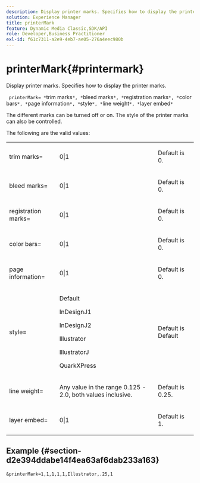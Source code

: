 ```yaml
---
description: Display printer marks. Specifies how to display the printer marks.
solution: Experience Manager
title: printerMark
feature: Dynamic Media Classic,SDK/API
role: Developer,Business Practitioner
exl-id: f61c7311-a2e9-4eb7-ae05-276a4eec980b
---
```

# printerMark{#printermark}

Display printer marks. Specifies how to display the printer marks.

 ` printerMark= *`trim marks`*, *`bleed marks`*, *`registration marks`*, *`color bars`*, *`page information`*, *`style`*, *`line weight`*, *`layer embed`*`

The different marks can be turned off or on. The style of the printer marks can also be controlled.

The following are the valid values:

<table id="simpletable_C84560940CAC46D8BE9D0EFEE5EBF323"> 
 <tr class="strow"> 
  <td class="stentry"> <p>trim marks= </p></td> 
  <td class="stentry"> <p>0|1 </p></td> 
  <td class="stentry"> <p>Default is 0. </p></td> 
 </tr> 
 <tr class="strow"> 
  <td class="stentry"> <p>bleed marks= </p></td> 
  <td class="stentry"> <p>0|1 </p></td> 
  <td class="stentry"> <p>Default is 0. </p></td> 
 </tr> 
 <tr class="strow"> 
  <td class="stentry"> <p>registration marks= </p></td> 
  <td class="stentry"> <p>0|1 </p></td> 
  <td class="stentry"> <p>Default is 0. </p></td> 
 </tr> 
 <tr class="strow"> 
  <td class="stentry"> <p>color bars= </p></td> 
  <td class="stentry"> <p>0|1 </p></td> 
  <td class="stentry"> <p>Default is 0. </p></td> 
 </tr> 
 <tr class="strow"> 
  <td class="stentry"> <p>page information= </p></td> 
  <td class="stentry"> <p>0|1 </p></td> 
  <td class="stentry"> <p>Default is 0. </p></td> 
 </tr> 
 <tr class="strow"> 
  <td class="stentry"> <p>style= </p></td> 
  <td class="stentry"> <p>Default </p> <p>InDesignJ1 </p> <p>InDesignJ2 </p> <p>Illustrator </p> <p>IllustratorJ </p> <p>QuarkXPress </p> </td> 
  <td class="stentry"> <p>Default is Default </p></td> 
 </tr> 
 <tr class="strow"> 
  <td class="stentry"> <p>line weight= </p></td> 
  <td class="stentry"> <p>Any value in the range 0.125 - 2.0, both values inclusive. </p></td> 
  <td class="stentry"> <p>Default is 0.25. </p></td> 
 </tr> 
 <tr class="strow"> 
  <td class="stentry"> <p>layer embed= </p></td> 
  <td class="stentry"> <p>0|1 </p></td> 
  <td class="stentry"> <p>Default is 1. </p></td> 
 </tr> 
</table>

## Example {#section-d2e394ddabe14f4ea63af6dab233a163}

`&printerMark=1,1,1,1,1,Illustrator,.25,1`
